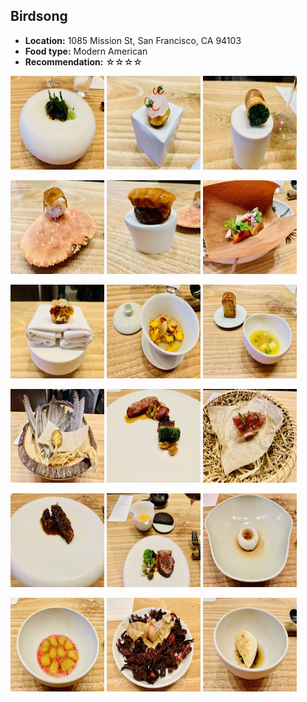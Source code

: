 ## Birdsong
*   **Location:** 1085 Mission St, San Francisco, CA 94103
*   **Food type:** Modern American
*   **Recommendation:** ☆☆☆☆

<p float="left">
  <img src="/food/photo/bird1.jpeg" width="150" height="150">
  <img src="/food/photo/bird2.jpeg" width="150" height="150">
  <img src="/food/photo/bird3.jpeg" width="150" height="150">
</p>

<p float="left">
  <img src="/food/photo/bird4.jpeg" width="150" height="150">
  <img src="/food/photo/bird5.jpeg" width="150" height="150">
  <img src="/food/photo/bird6.jpeg" width="150" height="150">
</p>

<p float="left">
  <img src="/food/photo/bird7.jpeg" width="150" height="150">
  <img src="/food/photo/bird8.jpeg" width="150" height="150">
  <img src="/food/photo/bird9.jpeg" width="150" height="150">
</p>

<p float="left">
  <img src="/food/photo/bird10.jpeg" width="150" height="150">
  <img src="/food/photo/bird11.jpeg" width="150" height="150">
  <img src="/food/photo/bird12.jpeg" width="150" height="150">
</p>

<p float="left">
  <img src="/food/photo/bird13.jpeg" width="150" height="150">
  <img src="/food/photo/bird14.jpeg" width="150" height="150">
  <img src="/food/photo/bird15.jpeg" width="150" height="150">
</p>

<p float="left">
  <img src="/food/photo/bird16.jpeg" width="150" height="150">
  <img src="/food/photo/bird17.jpeg" width="150" height="150">
  <img src="/food/photo/bird18.jpeg" width="150" height="150">
</p>

